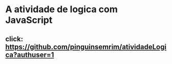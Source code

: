 # A atividade de logica com JavaScript
## click: https://github.com/pinguinsemrim/atividadeLogica?authuser=1